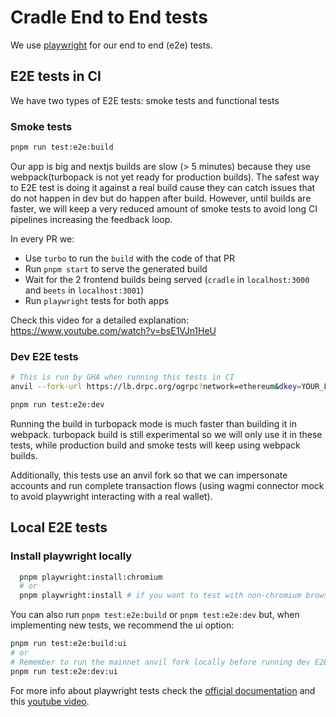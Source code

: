 # Cradle End to End tests

We use [playwright](https://playwright.dev/) for our end to end (e2e) tests.

## E2E tests in CI

We have two types of E2E tests: smoke tests and functional tests

### Smoke tests

```bash
pnpm run test:e2e:build
```

Our app is big and nextjs builds are slow (> 5 minutes) because they use webpack(turbopack is not
yet ready for production builds). The safest way to E2E test is doing it against a real build cause
they can catch issues that do not happen in dev but do happen after build. However, until builds are
faster, we will keep a very reduced amount of smoke tests to avoid long CI pipelines increasing the
feedback loop.

In every PR we:

- Use `turbo` to run the `build` with the code of that PR
- Run `pnpm start` to serve the generated build
- Wait for the 2 frontend builds being served (`cradle` in `localhost:3000` and `beets` in
  `localhost:3001`)
- Run `playwright` tests for both apps

Check this video for a detailed explanation: https://www.youtube.com/watch?v=bsE1VJn1HeU

### Dev E2E tests

```bash
# This is run by GHA when running this tests in CI
anvil --fork-url https://lb.drpc.org/ogrpc?network=ethereum&dkey=YOUR_LOCAL_NEXT_PRIVATE_DRPC_KEY --port 8545
```

```bash
pnpm run test:e2e:dev
```

Running the build in turbopack mode is much faster than building it in webpack. turbopack build is
still experimental so we will only use it in these tests, while production build and smoke tests
will keep using webpack builds.

Additionally, this tests use an anvil fork so that we can impersonate accounts and run complete
transaction flows (using wagmi connector mock to avoid playwright interacting with a real wallet).

## Local E2E tests

### Install playwright locally

```bash
  pnpm playwright:install:chromium
  # or
  pnpm playwright:install # if you want to test with non-chromium browsers locally
```

You can also run `pnpm test:e2e:build` or `pnpm test:e2e:dev` but, when implementing new tests, we
recommend the ui option:

```bash
pnpm run test:e2e:build:ui
# or
# Remember to run the mainnet anvil fork locally before running dev E2E tests.
pnpm run test:e2e:dev:ui
```

For more info about playwright tests check the [official documentation](https://playwright.dev/) and
this [youtube video](https://www.youtube.com/watch?v=lcHaBZKuPdk).
